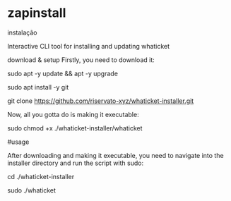 # zapinstall
instalação


Interactive CLI tool for installing and updating whaticket

download & setup
Firstly, you need to download it:

sudo apt -y update && apt -y upgrade

sudo apt install -y git

git clone https://github.com/riservato-xyz/whaticket-installer.git

Now, all you gotta do is making it executable:

sudo chmod +x ./whaticket-installer/whaticket

#usage

After downloading and making it executable, you need to navigate into the installer directory and run the script with sudo:

cd ./whaticket-installer

sudo ./whaticket